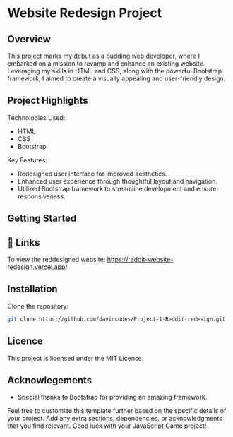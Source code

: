 
# Website Redesign Project

## Overview

This project marks my debut as a budding web developer, where I embarked on a mission to revamp and enhance an existing website. Leveraging my skills in HTML and CSS, along with the powerful Bootstrap framework, I aimed to create a visually appealing and user-friendly design.

## Project Highlights


Technologies Used:

- HTML
- CSS
- Bootstrap

Key Features:

- Redesigned user interface for improved aesthetics.
- Enhanced user experience through thoughtful layout and navigation.
- Utilized Bootstrap framework to streamline development and ensure responsiveness.

## Getting Started



## 🔗 Links
To view the reddesigned website:  https://reddit-website-redesign.vercel.app/



## Installation

Clone the repository:

```bash
git clone https://github.com/davincodes/Project-1-Reddit-redesign.git
```

## Licence

This project is licensed under the MIT License.

## Acknowlegements

- Special thanks to Bootstrap for providing an amazing framework.


Feel free to customize this template further based on the specific details of your project. Add any extra sections, dependencies, or acknowledgments that you find relevant. Good luck with your JavaScript Game project!
